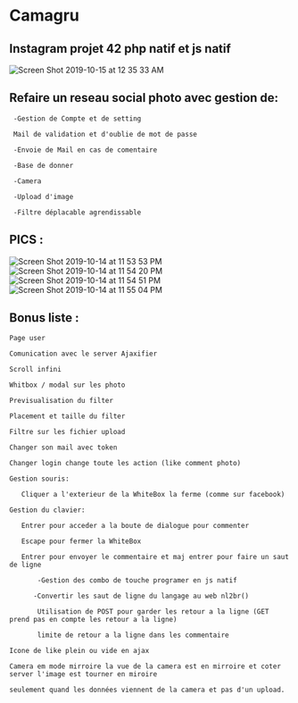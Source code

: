 # Camagru
## Instagram projet 42 php natif et js natif
![Screen Shot 2019-10-15 at 12 35 33 AM](https://user-images.githubusercontent.com/44972661/66787382-c6189f00-eee3-11e9-9bd9-ab6bc4fd638d.png)

## Refaire un reseau social photo avec gestion de:

` -Gestion de Compte et de setting`

` Mail de validation et d'oublie de mot de passe`

` -Envoie de Mail en cas de comentaire`

` -Base de donner` 

` -Camera`

` -Upload d'image`

` -Filtre déplacable agrendissable`

## PICS :

![Screen Shot 2019-10-14 at 11 53 53 PM](https://user-images.githubusercontent.com/44972661/66786309-37eee980-eee0-11e9-8652-7881a52b6980.png)
![Screen Shot 2019-10-14 at 11 54 20 PM](https://user-images.githubusercontent.com/44972661/66786362-5b199900-eee0-11e9-8b14-f27cd69419aa.png)
![Screen Shot 2019-10-14 at 11 54 51 PM](https://user-images.githubusercontent.com/44972661/66786363-5b199900-eee0-11e9-9267-ccc99e9f718d.png)
![Screen Shot 2019-10-14 at 11 55 04 PM](https://user-images.githubusercontent.com/44972661/66786364-5b199900-eee0-11e9-8913-72df082a27cc.png)

## Bonus liste : 

`Page user`

`Comunication avec le server Ajaxifier`

`Scroll infini`

`Whitbox / modal sur les photo`

`Previsualisation du filter`

`Placement et taille du filter`

`Filtre sur les fichier upload`

`Changer son mail avec token`

`Changer login change toute les action (like comment photo)`

`Gestion souris:`

`	Cliquer a l'exterieur de la WhiteBox la ferme (comme sur facebook)`

`Gestion du clavier:`

`	Entrer pour acceder a la boute de dialogue pour commenter`

`	Escape pour fermer la WhiteBox`

`	Entrer pour envoyer le commentaire et maj entrer pour faire un saut de ligne`

`		-Gestion des combo de touche programer en js natif`

`		-Convertir les saut de ligne du langage au web nl2br() `

`		Utilisation de POST pour garder les retour a la ligne (GET prend pas en compte les retour a la ligne)`

`		limite de retour a la ligne dans les commentaire`

`Icone de like plein ou vide en ajax`

`Camera em mode mirroire la vue de la camera est en mirroire et coter server l'image est tourner en miroire `

`seulement quand les données viennent de la camera et pas d'un upload.`
